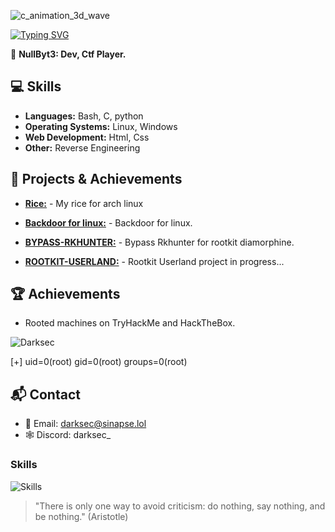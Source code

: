 ![c_animation_3d_wave](https://github.com/DARKSECshell/DARKSECshell/assets/121623691/1539947b-db47-41dc-8a37-ff91a7bb7353)

[![Typing SVG](https://readme-typing-svg.demolab.com?font=Libre+Barcode+39+Text&pause=100&color=A6A6A6&random=false&width=435&lines=gcc+-shared+-fPIC+-o+libc.so+RK.c)](https://git.io/typing-svg)

👤 **NullByt3: Dev, Ctf Player.**


## **💻 Skills**

- **Languages:** Bash, C, python
- **Operating Systems:** Linux, Windows
- **Web Development:** Html, Css
- **Other:** Reverse Engineering

## **🚀 Projects & Achievements**

- **[Rice:](https://github.com/DARKSECshell/rice_arch)** - My rice for arch linux
  
- **[Backdoor for linux:](https://github.com/DARKSECshell/shell_persistent)** - Backdoor for linux.

- **[BYPASS-RKHUNTER:](https://github.com/DARKSECshell/BYPASS-RKHUNTER)** - Bypass Rkhunter for rootkit diamorphine.
- **[ROOTKIT-USERLAND:](https://github.com/DARKSECshell/ROOTKIT-USERLAND)** - Rootkit Userland project in progress...


## **🏆 Achievements**

- Rooted machines on TryHackMe and HackTheBox.

![Darksec](https://github.com/user-attachments/assets/66464507-ef55-4483-a985-95d3435658c5)


 [+] uid=0(root) gid=0(root) groups=0(root)

## **📬 Contact**

- 📧 Email: darksec@sinapse.lol
- 🕸️ Discord: darksec_

<h3>Skills</h3>

![Skills](https://skillicons.dev/icons?i=bash,c,linux)

> "There is only one way to avoid criticism: do nothing, say nothing, and be nothing."
(Aristotle)
